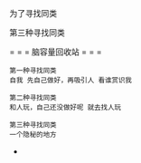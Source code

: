 
为了寻找同类


第三种寻找同类


= = = 脑容量回收站 = = =
```
第一种寻找同类
自我 先自己做好，再吸引人 看谁赏识我

第二种寻找同类
和人玩，自己还没做好呢 就去找人玩

第三种寻找同类
一个隐秘的地方

```

-
